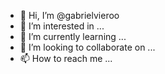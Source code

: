 - 👋 Hi, I’m @gabrielvieroo
- 👀 I’m interested in ...
- 🌱 I’m currently learning ...
- 💞️ I’m looking to collaborate on ...
- 📫 How to reach me ...

<!---
gabrielvieroo/gabrielvieroo is a ✨ special ✨ repository because its `README.md` (this file) appears on your GitHub profile.
You can click the Preview link to take a look at your changes.
--->
